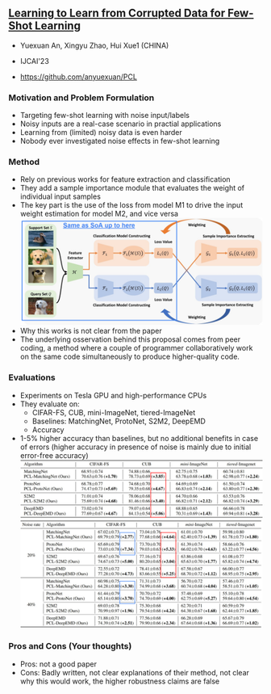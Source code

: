 ## [Learning to Learn from Corrupted Data for Few-Shot Learning](https://www.ijcai.org/proceedings/2023/0381.pdf)

* Yuexuan An, Xingyu Zhao, Hui Xue1 (CHINA)

* IJCAI'23

* https://github.com/anyuexuan/PCL

### Motivation and Problem Formulation

* Targeting few-shot learning with noise input/labels
* Noisy inputs are a real-case scenario in practial applications
* Learning from (limited) noisy data is even harder 
* Nobody ever investigated noise effects in few-shot learning

### Method

* Rely on previous works for feature extraction and classification
* They add a sample importance module that evaluates the weight of individual input samples
* The key part is the use of the loss from model M1 to drive the input weight estimation for model M2, and vice versa
  ![method](./method.png)
* Why this works is not clear from the paper
* The underlying osservation behind this proposal comes from peer coding, a method where a couple of programmer collaboratively work on the same code simultaneously to produce higher-quality code.

### Evaluations

* Experiments on Tesla GPU and high-performance CPUs
* They evaluate on:
  * CIFAR-FS, CUB, mini-ImageNet, tiered-ImageNet
  * Baselines: MatchingNet, ProtoNet, S2M2, DeepEMD
  * Accuracy
* 1-5% higher accuracy than baselines, but no additional benefits in case of errors (higher accuracy in presence of noise is mainly due to initial error-free accuracy)
![results-error-free](./results-error-free.png)
![results-with-noise](./results-with-noise.png)

### Pros and Cons (Your thoughts)

* Pros: not a good paper
* Cons: Badly written, not clear explanations of their method, not clear why this would work, the higher robustness claims are false